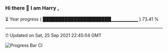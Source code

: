 ### Hi there 👋 I am Harry , 

⏳ Year progress { ██████████████████████▁▁▁▁▁▁▁▁ } 73.41 %

---

⏰ Updated on Sat, 25 Sep 2021 22:45:04 GMT

![Progress Bar CI](https://github.com/duykhang68/duykhang68/workflows/Progress%20Bar%20CI/badge.svg)
